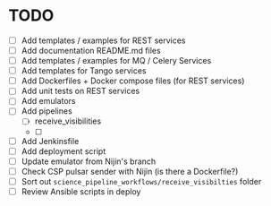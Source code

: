# TODO

- [ ] Add templates / examples for REST services
- [ ] Add documentation README.md files
- [ ] Add templates / examples for MQ / Celery Services
- [ ] Add templates for Tango services
- [ ] Add Dockerfiles + Docker compose files (for REST services)
- [ ] Add unit tests on REST services
- [ ] Add emulators
- [ ] Add pipelines
   -  [ ] receive_visibilities
   -  [ ] 
- [ ] Add Jenkinsfile
- [ ] Add deployment script
- [ ] Update emulator from Nijin's branch
- [ ] Check CSP pulsar sender with Nijin (is there a Dockerfile?) 
- [ ] Sort out `science_pipeline_workflows/receive_visibilties` folder
- [ ] Review Ansible scripts in deploy
